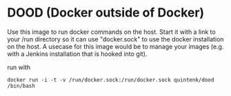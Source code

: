 DOOD (Docker outside of Docker)
===============================

Use this image to run docker commands on the host.
Start it with a link to your /run directory so it can use "docker.sock" to use the docker installation on the host.
A usecase for this image would be to manage your images (e.g. with a Jenkins installation that is hooked into git).

run with

    docker run -i -t -v /run/docker.sock:/run/docker.sock quintenk/dood /bin/bash